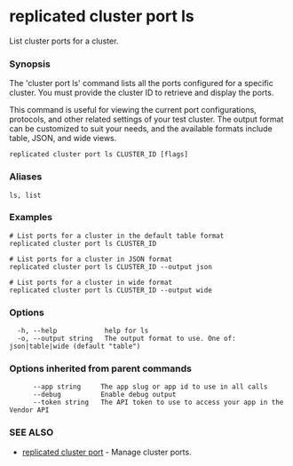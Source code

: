 # replicated cluster port ls

List cluster ports for a cluster.

### Synopsis

The 'cluster port ls' command lists all the ports configured for a specific cluster. You must provide the cluster ID to retrieve and display the ports.

This command is useful for viewing the current port configurations, protocols, and other related settings of your test cluster. The output format can be customized to suit your needs, and the available formats include table, JSON, and wide views.

```
replicated cluster port ls CLUSTER_ID [flags]
```

### Aliases

```
ls, list
```

### Examples

```
# List ports for a cluster in the default table format
replicated cluster port ls CLUSTER_ID

# List ports for a cluster in JSON format
replicated cluster port ls CLUSTER_ID --output json

# List ports for a cluster in wide format
replicated cluster port ls CLUSTER_ID --output wide
```

### Options

```
  -h, --help            help for ls
  -o, --output string   The output format to use. One of: json|table|wide (default "table")
```

### Options inherited from parent commands

```
      --app string     The app slug or app id to use in all calls
      --debug          Enable debug output
      --token string   The API token to use to access your app in the Vendor API
```

### SEE ALSO

* [replicated cluster port](replicated-cli-cluster-port)	 - Manage cluster ports.